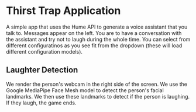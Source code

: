 # Thirst Trap Application

A simple app that uses the Hume API to generate a voice assistant that you talk to. Messages appear on the left. You are to have a conversation with the assistant and try not to laugh during the whole time. You can select from different configuratinos as you see fit from the dropdown (these will load different configuration models). 

## Laughter Detection

We render the person's webcam in the right side of the screen. We use the Google MediaPipe Face Mesh model to detect the person's facial landmarks. We then use these landmarks to detect if the person is laughing. If they laugh, the game ends. 



